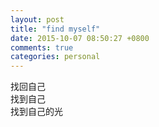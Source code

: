 ```yaml
---
layout: post
title: "find myself"
date: 2015-10-07 08:50:27 +0800
comments: true
categories: personal
---
```

找回自己  
找到自己  
找到自己的光
